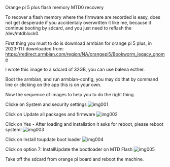 Orange pi 5 plus flash memory MTD0 recovery

To recover a flash memory where the firmware are recorded is easy, does not get desperade 
if you accidentaly overwritten it like me, because it continue booting by sdcard, and you
just need to reflash the /dev/mtdblock0.

First thing you must to do is download armbian for orange pi 5 plus, in 2023-11 I downloaded from: https://redirect.armbian.com/region/NA/orangepi5/Bookworm_legacy_gnome

I wrote this image to a sdcard of 32GB, you can use balena ecther.

Boot the armbian, and run armbian-config, you may do that by command line or clicking on the app this is on your own.

Now the sequence of images to help you to do the right thing.

Clicke on System and security settings
![img001](https://github.com/ppsilv/ScriptsUtils/assets/15231809/59025d7e-3c97-4e8f-9c41-a3778c6256f2)


Click on Update all packages and firmware
![img002](https://github.com/ppsilv/ScriptsUtils/assets/15231809/8c4a7e1f-92d9-44a7-8cef-2273d7ca1151)


Click on Yes - After loading and installation it asks for reboot, please reboot system!
![img003](https://github.com/ppsilv/ScriptsUtils/assets/15231809/d822d571-d735-470d-acc2-a4ba59f2dd15)


Click on Install toupdate boot loader
![img004](https://github.com/ppsilv/ScriptsUtils/assets/15231809/2c923ea5-1656-4ddd-814f-e965b8359362)


Click on option 7: InstallUpdate the bootloader on MTD Flash
![img005](https://github.com/ppsilv/ScriptsUtils/assets/15231809/d07a3363-a5d6-41a6-8893-c70aec16260d)

Take off the sdcard from orange pi board and reboot the machine.

